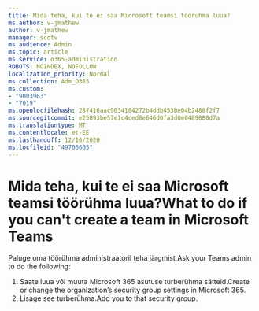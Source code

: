 ```yaml
---
title: Mida teha, kui te ei saa Microsoft teamsi töörühma luua?
ms.author: v-jmathew
author: v-jmathew
manager: scotv
ms.audience: Admin
ms.topic: article
ms.service: o365-administration
ROBOTS: NOINDEX, NOFOLLOW
localization_priority: Normal
ms.collection: Adm_O365
ms.custom:
- "9003963"
- "7019"
ms.openlocfilehash: 287416aac9034104272b4ddb453be04b2488f2f7
ms.sourcegitcommit: e25893be57e1c4ced8e646d0fa3d0e8489880d7a
ms.translationtype: MT
ms.contentlocale: et-EE
ms.lasthandoff: 12/16/2020
ms.locfileid: "49706605"
---
```

# <a name="what-to-do-if-you-cant-create-a-team-in-microsoft-teams"></a><span data-ttu-id="a7e20-102">Mida teha, kui te ei saa Microsoft teamsi töörühma luua?</span><span class="sxs-lookup"><span data-stu-id="a7e20-102">What to do if you can't create a team in Microsoft Teams</span></span>

<span data-ttu-id="a7e20-103">Paluge oma töörühma administraatoril teha järgmist.</span><span class="sxs-lookup"><span data-stu-id="a7e20-103">Ask your Teams admin to do the following:</span></span>

1. <span data-ttu-id="a7e20-104">Saate luua või muuta Microsoft 365 asutuse turberühma sätteid.</span><span class="sxs-lookup"><span data-stu-id="a7e20-104">Create or change the organization’s security group settings in Microsoft 365.</span></span>
2. <span data-ttu-id="a7e20-105">Lisage see turberühma.</span><span class="sxs-lookup"><span data-stu-id="a7e20-105">Add you to that security group.</span></span>
